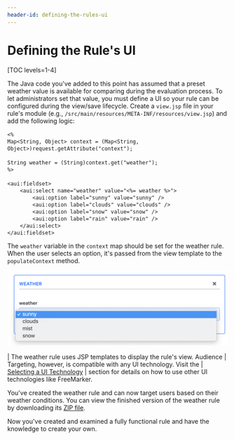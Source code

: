 ```yaml
---
header-id: defining-the-rules-ui
---
```


# Defining the Rule's UI

[TOC levels=1-4]

The Java code you've added to this point has assumed that a preset weather value
is available for comparing during the evaluation process. To let administrators
set that value, you must define a UI so your rule can be configured during the
view/save lifecycle. Create a `view.jsp`
file in your rule's module (e.g.,
`/src/main/resources/META-INF/resources/view.jsp`) and add the following logic:

    <%
    Map<String, Object> context = (Map<String, Object>)request.getAttribute("context");

    String weather = (String)context.get("weather");
    %>

    <aui:fieldset>
        <aui:select name="weather" value="<%= weather %>">
            <aui:option label="sunny" value="sunny" />
            <aui:option label="clouds" value="clouds" />
            <aui:option label="snow" value="snow" />
            <aui:option label="rain" value="rain" />
        </aui:select>
    </aui:fieldset>

The `weather` variable in the `context` map should be set for the weather rule.
When the user selects an option, it's passed from the view template to the
`populateContext` method.

![Figure 1: The weather rule uses a `select` drop-down box to set the weather value.](../../../images-dxp/select-box-rule.png)

| The weather rule uses JSP templates to display the rule's view. Audience
| Targeting, however, is compatible with any UI technology. Visit the
| [Selecting a UI Technology](/develop/tutorial/-/knowledge_base/7-1/best-practices-for-rules#selecting-a-ui-technology)
| section for details on how to use other UI technologies like FreeMarker.

You've created the weather rule and can now target users based on their weather conditions. You can view the finished version of the weather rule by downloading its
[ZIP file](https://dev.liferay.com/documents/10184/2061898/weather-7-1.zip/cefa8c43-1188-49b2-b400-57228d1423fd?version=1.0&download=true).

Now you've created and examined a fully functional rule and have the knowledge
to create your own.
